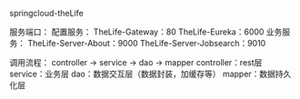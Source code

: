 springcloud-theLife



服务端口：
  配置服务：
    TheLife-Gateway：80
    TheLife-Eureka：6000
  业务服务：
    TheLife-Server-About：9000
    TheLife-Server-Jobsearch：9010
    
    
调用流程：
  controller → service → dao → mapper
    controller：rest层
    service：业务层
    dao：数据交互层（数据封装，加缓存等）
    mapper：数据持久化层
